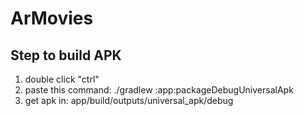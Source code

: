 # ArMovies
## Step to build APK
1. double click "ctrl"
2. paste this command: ./gradlew :app:packageDebugUniversalApk
3. get apk in: app/build/outputs/universal_apk/debug
